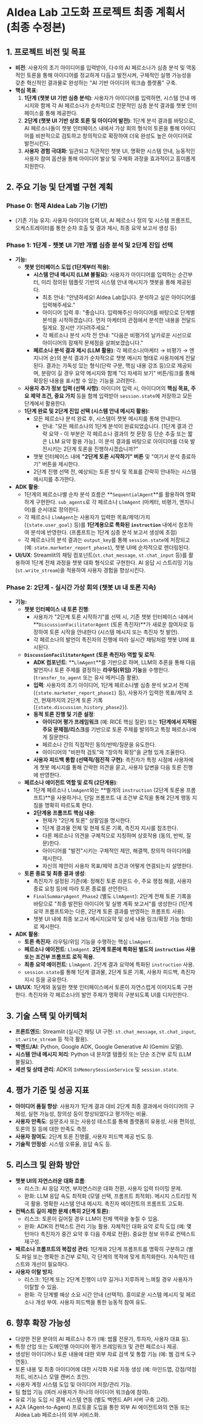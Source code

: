# AIdea Lab 고도화 프로젝트 최종 계획서 (최종 수정본)

## 1. 프로젝트 비전 및 목표

*   **비전**: 사용자의 초기 아이디어를 입력받아, 다수의 AI 페르소나가 심층 분석 및 역동적인 토론을 통해 아이디어를 정교하게 다듬고 발전시켜, 구체적인 실행 가능성을 갖춘 혁신적인 결과물로 완성하는 "AI 기반 아이디어 워크숍 플랫폼" 구축.
*   **핵심 목표**:
    1.  **1단계 (챗봇 UI 기반 심층 분석)**: 사용자가 아이디어를 입력하면, 시스템 안내 메시지와 함께 각 AI 페르소나가 순차적으로 전문적인 심층 분석 결과를 챗봇 인터페이스를 통해 제공한다.
    2.  **2단계 (챗봇 UI 기반 상호 토론 및 아이디어 발전)**: 1단계 분석 결과를 바탕으로, AI 페르소나들이 챗봇 인터페이스 내에서 가상 회의 형식의 토론을 통해 아이디어를 비판적으로 검토하고 창의적으로 확장하여 더욱 완성도 높은 아이디어로 발전시킨다.
    3.  **사용자 경험 극대화**: 일관되고 직관적인 챗봇 UI, 명확한 시스템 안내, 능동적인 사용자 참여 옵션을 통해 아이디어 발상 및 구체화 과정을 효과적이고 흥미롭게 지원한다.

## 2. 주요 기능 및 단계별 구현 계획

### Phase 0: 현재 AIdea Lab 기능 (기반)

*   (기존 기능 유지: 사용자 아이디어 입력 UI, AI 페르소나 정의 및 시스템 프롬프트, 오케스트레이터를 통한 순차 호출 및 결과 제시, 최종 요약 보고서 생성 등)

### Phase 1: 1단계 - 챗봇 UI 기반 개별 심층 분석 및 2단계 진입 선택

*   **기능:**
    *   **챗봇 인터페이스 도입 (1단계부터 적용)**:
        *   **시스템 안내 메시지 (LLM 불필요)**: 사용자가 아이디어를 입력하는 순간부터, 미리 정의된 템플릿 기반의 시스템 안내 메시지가 챗봇을 통해 제공된다.
            *   최초 안내: "안녕하세요! AIdea Lab입니다. 분석하고 싶은 아이디어를 입력해주세요."
            *   아이디어 입력 후: "좋습니다. 입력해주신 아이디어를 바탕으로 단계별 분석을 시작하겠습니다. 먼저 마케터의 관점에서 분석한 내용을 전달드릴게요. 잠시만 기다려주세요."
            *   각 페르소나 분석 시작 전 안내: "다음은 비평가의 날카로운 시선으로 아이디어의 잠재적 문제점을 살펴보겠습니다."
        *   **페르소나 분석 결과 제시 (LLM 활용)**: 각 페르소나(마케터 → 비평가 → 엔지니어 순)의 분석 결과가 순차적으로 챗봇 메시지 형태로 사용자에게 전달된다. 결과는 가독성 있는 형식(단락 구분, 핵심 내용 강조 등)으로 제공되며, 분량이 길 경우 요약 메시지와 함께 "더 자세히 보기" 버튼/링크를 통해 확장된 내용을 표시할 수 있는 기능을 고려한다.
    *   **사용자 추가 정보 입력 (선택 사항)**: 아이디어 입력 시, 아이디어의 **핵심 목표, 주요 제약 조건, 중요 가치** 등을 함께 입력받아 `session.state`에 저장하고 모든 단계에서 활용한다.
    *   **1단계 완료 및 2단계 진입 선택 (시스템 안내 메시지 활용)**:
        *   모든 페르소나 분석 완료 후, 시스템이 챗봇 메시지를 통해 안내한다.
            *   안내: "모든 페르소나의 1단계 분석이 완료되었습니다. [1단계 결과 간략 요약 - 이 부분은 각 페르소나 결과의 첫 문장 등 단순 추출 또는 짧은 LLM 요약 활용 가능]. 이 분석 결과를 바탕으로 아이디어를 더욱 발전시키는 2단계 토론을 진행하시겠습니까?"
        *   챗봇 인터페이스 내에 **"2단계 토론 시작하기" 버튼** 및 "여기서 분석 종료하기" 버튼을 제시한다.
        *   2단계 진행 선택 전, 예상되는 토론 방식 및 목표를 간략히 안내하는 시스템 메시지를 추가한다.
*   **ADK 활용**:
    *   1단계의 페르소나별 순차 분석 흐름은 **`SequentialAgent`**를 활용하여 명확하게 구현한다. `sub_agents`로 각 페르소나 `LlmAgent` (마케터, 비평가, 엔지니어)를 순서대로 정의한다.
    *   각 페르소나 `LlmAgent`는 사용자가 입력한 목표/제약/가치 (`{state.user_goal}` 등)를 **1단계용으로 특화된 `instruction`** 내에서 참조하여 분석에 반영한다. (프롬프트는 1단계 심층 분석 보고서 생성에 초점)
    *   각 페르소나의 분석 결과는 `output_key`를 통해 `session.state`에 저장되고 (예: `state.marketer_report_phase1`), 챗봇 UI에 순차적으로 렌더링된다.
*   **UI/UX**: Streamlit의 채팅 컴포넌트(`st.chat_message`, `st.chat_input` 등)를 활용하여 1단계 전체 과정을 챗봇 대화 형식으로 구현한다. AI 응답 시 스트리밍 기능(`st.write_stream`)을 적용하여 사용자 경험을 향상시킨다.

### Phase 2: 2단계 - 실시간 가상 회의 (챗봇 UI 내 토론 지속)

*   **기능:**
    *   **챗봇 인터페이스 내 토론 진행**:
        *   사용자가 "2단계 토론 시작하기"를 선택 시, 기존 챗봇 인터페이스 내에서 **`DiscussionFacilitatorAgent` (토론 촉진자)**가 새로운 참여자로 등장하여 토론 시작을 안내한다 (시스템 메시지 또는 촉진자 첫 발언).
        *   각 페르소나의 발언이 촉진자의 진행에 따라 실시간 채팅처럼 챗봇 UI에 표시된다.
    *   **`DiscussionFacilitatorAgent` (토론 촉진자) 역할 및 로직**:
        *   **ADK 컴포넌트**: **`LlmAgent`**를 기반으로 하며, LLM의 추론을 통해 다음 발언자나 토론 주제를 결정하는 **라우팅(위임) 기능**을 수행한다. (`transfer_to_agent` 또는 유사 메커니즘 활용).
        *   **입력**: 사용자의 초기 아이디어, 1단계 페르소나별 심층 분석 보고서 전체 (`{state.marketer_report_phase1}` 등), 사용자가 입력한 목표/제약 조건, 현재까지의 2단계 토론 기록 (`{state.discussion_history_phase2}`).
        *   **동적 토론 진행 및 기준 설정**:
            *   **아이디어 평가 프레임워크** (예: RICE 핵심 질문) 또는 **1단계에서 지적된 주요 문제점/리스크**를 기반으로 토론 주제를 발의하고 특정 페르소나에게 질문한다.
            *   페르소나 간의 직접적인 동의/반박/질문을 유도한다.
            *   아이디어의 "비판적 검토"와 "창의적 확장"을 균형 있게 조율한다.
        *   **사용자 피드백 통합 (선택적/점진적 구현)**: 촉진자가 특정 시점에 사용자에게 챗봇 메시지를 통해 간략한 의견을 묻고, 사용자 답변을 다음 토론 진행에 반영한다.
    *   **페르소나 에이전트 역할 및 로직 (2단계용)**:
        *   1단계 페르소나 `LlmAgent`와는 **별개의 `instruction` (2단계 토론용 프롬프트)**을 사용하거나, 단일 프롬프트 내 조건부 로직을 통해 2단계 행동 지침을 명확히 따르도록 한다.
        *   **2단계용 프롬프트 핵심 내용**:
            *   현재가 "2단계 토론" 상황임을 명시한다.
            *   1단계 결과물 전체 및 현재 토론 기록, 촉진자 지시를 참조한다.
            *   다른 페르소나 의견을 구체적으로 지칭하며 상호작용 (동의, 반박, 질문)한다.
            *   아이디어를 "발전"시키는 구체적인 제안, 해결책, 창의적 아이디어를 제시한다.
            *   자신의 제안이 사용자 목표/제약 조건과 어떻게 연결되는지 설명한다.
    *   **토론 종료 및 최종 결과 생성**:
        *   촉진자가 설정된 기준(예: 정해진 토론 라운드 수, 주요 쟁점 해결, 사용자 종료 요청 등)에 따라 토론 종료를 선언한다.
        *   `FinalSummaryAgent_Phase2` (별도 `LlmAgent`): 2단계 전체 토론 기록을 바탕으로 "최종 발전된 아이디어 및 실행 계획 보고서"를 생성한다 (1단계 요약 프롬프트와는 다른, 2단계 토론 결과를 반영하는 프롬프트 사용).
        *   챗봇 UI 내에 최종 보고서 메시지(요약 및 상세 내용 링크/확장 가능 형태)로 제시한다.
*   **ADK 활용**:
    *   **토론 촉진자**: 라우팅/위임 기능을 수행하는 핵심 `LlmAgent`.
    *   **페르소나 에이전트**: `LlmAgent`. **2단계 토론에 특화된 별도의 `instruction` 사용 또는 조건부 프롬프트 로직 적용.**
    *   **최종 요약 에이전트**: `LlmAgent`. 2단계 결과 요약에 특화된 `instruction` 사용.
    *   `session.state`를 통해 1단계 결과물, 2단계 토론 기록, 사용자 피드백, 촉진자 지시 등을 공유한다.
*   **UI/UX**: 1단계와 동일한 챗봇 인터페이스에서 토론이 자연스럽게 이어지도록 구현한다. 촉진자와 각 페르소나의 발언 주체가 명확히 구분되도록 UI를 디자인한다.

## 3. 기술 스택 및 아키텍처

*   **프론트엔드**: Streamlit (실시간 채팅 UI 구현: `st.chat_message`, `st.chat_input`, `st.write_stream` 등 적극 활용).
*   **백엔드/AI**: Python, Google ADK, Google Generative AI (Gemini 모델).
*   **시스템 안내 메시지 처리**: Python 내 문자열 템플릿 또는 단순 조건부 로직 (LLM 불필요).
*   **세션 및 상태 관리**: ADK의 `InMemorySessionService` 및 `session.state`.

## 4. 평가 기준 및 성공 지표

*   **아이디어 품질 향상**: 사용자가 1단계 결과 대비 2단계 최종 결과에서 아이디어의 구체성, 실현 가능성, 창의성 등이 향상되었다고 평가하는 비율.
*   **사용자 만족도**: 설문조사 또는 사용성 테스트를 통해 플랫폼의 유용성, 사용 편의성, 토론의 질 등에 대한 만족도 측정.
*   **사용자 참여도**: 2단계 토론 진행률, 사용자 피드백 제공 빈도 등.
*   **기술적 안정성**: 시스템 오류율, 응답 속도 등.

## 5. 리스크 및 완화 방안

*   **챗봇 UI의 자연스러운 대화 흐름**:
    *   리스크: AI 응답 지연, 부자연스러운 대화 전환, 사용자 입력 타이밍 문제.
    *   완화: LLM 응답 속도 최적화 (모델 선택, 프롬프트 최적화). 메시지 스트리밍 적극 활용. 명확한 시스템 안내 메시지. 촉진자 에이전트의 프롬프트 고도화.
*   **컨텍스트 길이 제한 문제 (특히 2단계 토론)**:
    *   리스크: 토론이 길어질 경우 LLM이 전체 맥락을 놓칠 수 있음.
    *   완화: ADK의 컨텍스트 관리 기능 활용. 자체적인 대화 요약 로직 도입 (예: 몇 턴마다 촉진자가 중간 요약 후 다음 주제로 전환). 중요한 정보 위주로 컨텍스트 재구성.
*   **페르소나 프롬프트의 복잡성 관리**: 1단계와 2단계 프롬프트를 명확히 구분하고 (별도 파일 또는 명확한 조건부 로직), 각 단계의 목적에 맞게 최적화한다. 지속적인 테스트와 개선이 필요하다.
*   **사용자 이탈 방지**:
    *   리스크: 1단계 또는 2단계 진행이 너무 길거나 지루하게 느껴질 경우 사용자가 이탈할 수 있음.
    *   완화: 각 단계별 예상 소요 시간 안내 (선택적). 흥미로운 시스템 메시지 및 페르소나 개성 부여. 사용자 피드백을 통한 능동적 참여 유도.

## 6. 향후 확장 가능성

*   다양한 전문 분야의 AI 페르소나 추가 (예: 법률 전문가, 투자자, 사용자 대표 등).
*   특정 산업 또는 도메인별 아이디어 평가 프레임워크 및 관련 페르소나 제공.
*   생성된 아이디어나 토론 내용에 대한 외부 자료 검색 및 통합 기능 (예: 웹 검색 도구 연동).
*   토론 내용 및 최종 아이디어에 대한 시각화 자료 자동 생성 (예: 마인드맵, 강점/약점 차트, 비즈니스 모델 캔버스 초안).
*   사용자 계정 시스템 도입 및 아이디어 저장/관리 기능.
*   팀 협업 기능 (여러 사용자가 하나의 아이디어 워크숍에 참여).
*   유료 기능 도입 시 결제 시스템 연동 (별도 백엔드 API 서버 구축 고려).
*   A2A (Agent-to-Agent) 프로토콜 도입을 통한 외부 AI 에이전트와의 연동 또는 AIdea Lab 페르소나의 외부 서비스화.
